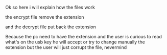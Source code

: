 Ok so here i will explain how the files work

the encrypt file remove the extension 

and the decrypt file put back the extension

Because the pc need to have the extension and the user is curious to read what's on the usb key he will accept or try to change manually the extension but the user will just corrupt the file, nevermind

